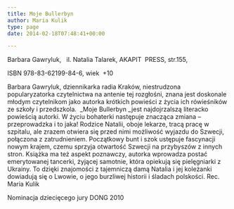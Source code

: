 ```yaml
---
title: Moje Bullerbyn
author: Maria Kulik
type: page
date: 2014-02-18T07:48:41+00:00

---
```

Barbara Gawryluk,   il. Natalia Talarek, AKAPIT  PRESS, str.155,

ISBN 978-83-62199-84-6, wiek  +10

Barbara Gawryluk, dziennikarka radia Kraków, niestrudzona popularyzatorka czytelnictwa na antenie tej rozgłośni, znana jest doskonale młodym czytelnikom jako autorka krótkich powieści z życia ich rówieśników ze szkoły i przedszkola.  _Moje Bullerbyn _jest najdojrzalszą literacko powieścią autorki. W życiu bohaterki następuje znacząca zmiana – przeprowadzka i to jaka! Rodzice Natalii, oboje lekarze, tracą pracę w szpitalu, ale zrazem otwiera się przed nimi możliwość wyjazdu do Szwecji, połączona z zatrudnieniem. Początkowy bunt i szok ustępuje fascynacji nowym krajem, czemu sprzyja otwartość Szwecji na przybyszów z innych stron. Książka ma też aspekt poznawczy, autorka wprowadza postać emerytowanej tancerki, żyjącej samotnie, która opiekują się pielęgniarki z Ukrainy. To dzięki znajomości z tajemniczą damą Natalia i jej koleżanki dowiadują się o Lwowie, o jego burzliwej historii i śladach polskości. Rec. Maria Kulik

Nominacja dziecięcego jury DONG 2010